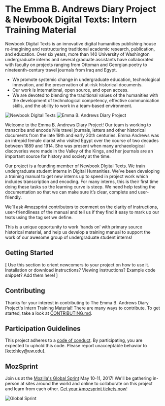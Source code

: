 # The Emma B. Andrews Diary Project & Newbook Digital Texts: Intern Training Material

Newbook Digital Texts is an innovative digital humanities publishing house re-imagining and restructuring traditional academic research, publication, and education.  Over six years, more than 140 University of Washington undergraduate interns and several graduate assistants have collaborated with faculty on projects ranging from Ottoman and Georgian poetry to nineteenth-century travel journals from Iraq and Egypt.  

*  We promote systemic change in undergraduate education, technological innovation, and the preservation of at-risk historical documents.
*  Our work is international, open source, and open access.  
*  We are devoted to blending the traditional values of the humanities with the development of technological competency, effective communication skills, and the ability to work in a team-based environment.

![Newbook Digital Texts](http://www.newbookdigitaltexts.org/wp-content/uploads/2017/06/newbook-2.png)
![Emma B. Andrews Diary Project](http://www.newbookdigitaltexts.org/wp-content/uploads/2017/10/Final-Emma-Logo.png)

Welcome to the Emma B. Andrews Diary Project! Our team is working to transcribe and encode Nile travel journals, letters and other historical documents from the late 19th and early 20th centuries. Emma Andrews was an intrepid female diarist who visited Egypt over the course of two decades between 1889 and 1914. She was present when many archaeological discoveries were made in the Valley of the Kings, and her journals are an important source for history and society at the time. 

Our project is a founding member of Newbook DIgital Texts. We train undergraduate student interns in Digital Humanities.  We’ve been developing a training manual to get new interns up to speed in project work which includes transcription and encoding. For many interns, this is their first time doing these tasks so the learning curve is steep. We need help testing the documentation so that we can make sure it’s clear, complete and user-friendly.

We’ll ask #mozsprint contributors to comment on the clarity of instructions, user-friendliness of the manual and tell us if they find it easy to mark up our texts using the tag set we define.

This is a unique opportunity to work ‘hands on’ with primary source historical material, and help us develop a training manual to support the work of our awesome group of undergraduate student interns!

## Getting Started

[ Use this section to orient newcomers to your project on how to use it. Installation or download instructions? Viewing instructions? Example code snippet? Add them here! ]

## Contributing

Thanks for your interest in contributing to The Emma B. Andrews Diary Project's Intern Training Material! There are many ways to contribute. To get started, take a look at [CONTRIBUTING.md](CONTRIBUTING.md).

## Participation Guidelines

This project adheres to a [code of conduct](CODE_OF_CONDUCT.md). By participating, you are expected to uphold this code. Please report unacceptable behavior to [ketchley@uw.edu].

## MozSprint

Join us at the [Mozilla's Global Sprint](http://mzl.la/global-sprint/) May 10-11, 2017! We'll be gathering in-person at sites around the world and online to collaborate on this project and learn from each other. [Get your #mozsprint tickets now](http://mzl.la/global-sprint/)!

![Global Sprint](https://user-images.githubusercontent.com/617994/37716586-3b0397a0-2cf5-11e8-8c6f-bad01f67f50e.jpg)
